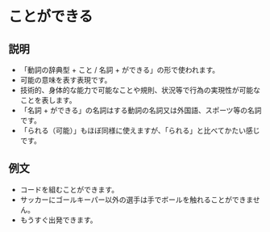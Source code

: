 # ことができる

## 説明

- 「動詞の辞典型 + こと / 名詞 + ができる」の形で使われます。
- 可能の意味を表す表現です。
- 技術的、身体的な能力で可能なことや規則、状況等で行為の実現性が可能なことを表します。
- 「名詞 + ができる」の名詞はする動詞の名詞又は外国語、スポーツ等の名詞です。
- 「られる（可能）」もほぼ同様に使えますが、「られる」と比べてかたい感じです。

## 例文

- コードを組むことができます。
- サッカーにゴールキーパー以外の選手は手でボールを触れることができません。
- もうすぐ出発できます。